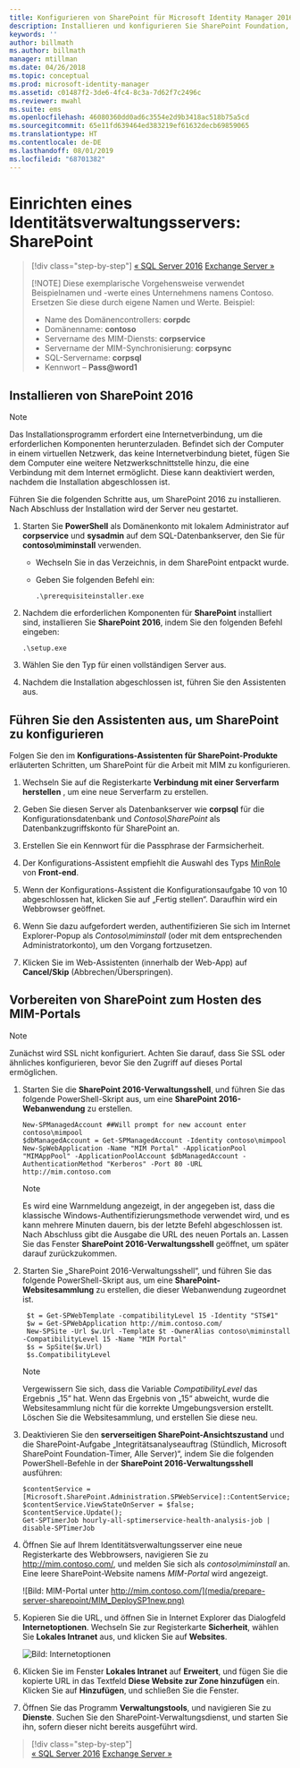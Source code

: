 ```yaml
---
title: Konfigurieren von SharePoint für Microsoft Identity Manager 2016 | Microsoft-Dokumentation
description: Installieren und konfigurieren Sie SharePoint Foundation, sodass es die MIM-Portalseite hosten kann.
keywords: ''
author: billmath
ms.author: billmath
manager: mtillman
ms.date: 04/26/2018
ms.topic: conceptual
ms.prod: microsoft-identity-manager
ms.assetid: c01487f2-3de6-4fc4-8c3a-7d62f7c2496c
ms.reviewer: mwahl
ms.suite: ems
ms.openlocfilehash: 46080360dd0ad6c3554e2d9b3418ac518b75a5cd
ms.sourcegitcommit: 65e11fd639464ed383219ef61632decb69859065
ms.translationtype: HT
ms.contentlocale: de-DE
ms.lasthandoff: 08/01/2019
ms.locfileid: "68701382"
---
```

# <a name="set-up-an-identity-management-server-sharepoint"></a>Einrichten eines Identitätsverwaltungsservers: SharePoint

> [!div class="step-by-step"]
> [« SQL Server 2016](prepare-server-sql2016.md)
> [Exchange Server »](prepare-server-exchange.md)
> 
> [!NOTE]
> Diese exemplarische Vorgehensweise verwendet Beispielnamen und -werte eines Unternehmens namens Contoso. Ersetzen Sie diese durch eigene Namen und Werte. Beispiel:
> - Name des Domänencontrollers: **corpdc**
> - Domänenname: **contoso**
> - Servername des MIM-Diensts: **corpservice**
> - Servername der MIM-Synchronisierung: **corpsync**
> - SQL-Servername: **corpsql**
> - Kennwort – <strong>Pass@word1</strong>


## <a name="install-sharepoint-2016"></a>Installieren von **SharePoint 2016**

> [!NOTE]
> Das Installationsprogramm erfordert eine Internetverbindung, um die erforderlichen Komponenten herunterzuladen. Befindet sich der Computer in einem virtuellen Netzwerk, das keine Internetverbindung bietet, fügen Sie dem Computer eine weitere Netzwerkschnittstelle hinzu, die eine Verbindung mit dem Internet ermöglicht. Diese kann deaktiviert werden, nachdem die Installation abgeschlossen ist.

Führen Sie die folgenden Schritte aus, um SharePoint 2016 zu installieren. Nach Abschluss der Installation wird der Server neu gestartet.

1.  Starten Sie **PowerShell** als Domänenkonto mit lokalem Administrator auf **corpservice** und **sysadmin** auf dem SQL-Datenbankserver, den Sie für **contoso\miminstall** verwenden.

    -   Wechseln Sie in das Verzeichnis, in dem SharePoint entpackt wurde.

    -   Geben Sie folgenden Befehl ein:

        ```
        .\prerequisiteinstaller.exe
        ```

2.  Nachdem die erforderlichen Komponenten für **SharePoint** installiert sind, installieren Sie **SharePoint 2016**, indem Sie den folgenden Befehl eingeben:

    ```
    .\setup.exe
    ```

3.  Wählen Sie den Typ für einen vollständigen Server aus.

4.  Nachdem die Installation abgeschlossen ist, führen Sie den Assistenten aus.

## <a name="run-the-wizard-to-configure-sharepoint"></a>Führen Sie den Assistenten aus, um SharePoint zu konfigurieren

Folgen Sie den im **Konfigurations-Assistenten für SharePoint-Produkte** erläuterten Schritten, um SharePoint für die Arbeit mit MIM zu konfigurieren.

1. Wechseln Sie auf die Registerkarte **Verbindung mit einer Serverfarm herstellen** , um eine neue Serverfarm zu erstellen.

2. Geben Sie diesen Server als Datenbankserver wie **corpsql** für die Konfigurationsdatenbank und *Contoso\SharePoint* als Datenbankzugriffskonto für SharePoint an.
3. Erstellen Sie ein Kennwort für die Passphrase der Farmsicherheit.

4. Der Konfigurations-Assistent empfiehlt die Auswahl des Typs [MinRole](/sharepoint/install/overview-of-minrole-server-roles-in-sharepoint-server) von **Front-end**.

5. Wenn der Konfigurations-Assistent die Konfigurationsaufgabe 10 von 10 abgeschlossen hat, klicken Sie auf „Fertig stellen“. Daraufhin wird ein Webbrowser geöffnet.

6. Wenn Sie dazu aufgefordert werden, authentifizieren Sie sich im Internet Explorer-Popup als *Contoso\miminstall* (oder mit dem entsprechenden Administratorkonto), um den Vorgang fortzusetzen.

7. Klicken Sie im Web-Assistenten (innerhalb der Web-App) auf **Cancel/Skip** (Abbrechen/Überspringen).


## <a name="prepare-sharepoint-to-host-the-mim-portal"></a>Vorbereiten von SharePoint zum Hosten des MIM-Portals

> [!NOTE]
> Zunächst wird SSL nicht konfiguriert. Achten Sie darauf, dass Sie SSL oder ähnliches konfigurieren, bevor Sie den Zugriff auf dieses Portal ermöglichen.

1. Starten Sie die **SharePoint 2016-Verwaltungsshell**, und führen Sie das folgende PowerShell-Skript aus, um eine **SharePoint 2016-Webanwendung** zu erstellen.

    ```
    New-SPManagedAccount ##Will prompt for new account enter contoso\mimpool 
    $dbManagedAccount = Get-SPManagedAccount -Identity contoso\mimpool
    New-SpWebApplication -Name "MIM Portal" -ApplicationPool "MIMAppPool" -ApplicationPoolAccount $dbManagedAccount -AuthenticationMethod "Kerberos" -Port 80 -URL http://mim.contoso.com
    ```

    > [!NOTE]
    > Es wird eine Warnmeldung angezeigt, in der angegeben ist, dass die klassische Windows-Authentifizierungsmethode verwendet wird, und es kann mehrere Minuten dauern, bis der letzte Befehl abgeschlossen ist. Nach Abschluss gibt die Ausgabe die URL des neuen Portals an. Lassen Sie das Fenster **SharePoint 2016-Verwaltungsshell** geöffnet, um später darauf zurückzukommen.

2. Starten Sie „SharePoint 2016-Verwaltungsshell“, und führen Sie das folgende PowerShell-Skript aus, um eine **SharePoint-Websitesammlung** zu erstellen, die dieser Webanwendung zugeordnet ist.

   ```
    $t = Get-SPWebTemplate -compatibilityLevel 15 -Identity "STS#1"
    $w = Get-SPWebApplication http://mim.contoso.com/
    New-SPSite -Url $w.Url -Template $t -OwnerAlias contoso\miminstall -CompatibilityLevel 15 -Name "MIM Portal"
    $s = SpSite($w.Url)
    $s.CompatibilityLevel
   ```

   > [!NOTE]
   > Vergewissern Sie sich, dass die Variable *CompatibilityLevel* das Ergebnis „15“ hat. Wenn das Ergebnis von „15“ abweicht, wurde die Websitesammlung nicht für die korrekte Umgebungsversion erstellt. Löschen Sie die Websitesammlung, und erstellen Sie diese neu.

3. Deaktivieren Sie den **serverseitigen SharePoint-Ansichtszustand** und die SharePoint-Aufgabe „Integritätsanalyseauftrag (Stündlich, Microsoft SharePoint Foundation-Timer, Alle Server)“, indem Sie die folgenden PowerShell-Befehle in der **SharePoint 2016-Verwaltungsshell** ausführen:

   ```
   $contentService = [Microsoft.SharePoint.Administration.SPWebService]::ContentService;
   $contentService.ViewStateOnServer = $false;
   $contentService.Update();
   Get-SPTimerJob hourly-all-sptimerservice-health-analysis-job | disable-SPTimerJob
   ```

4. Öffnen Sie auf Ihrem Identitätsverwaltungsserver eine neue Registerkarte des Webbrowsers, navigieren Sie zu http://mim.contoso.com/, und melden Sie sich als *contoso\miminstall* an.  Eine leere SharePoint-Website namens *MIM-Portal* wird angezeigt.

    ![Bild: MIM-Portal unter http://mim.contoso.com/](media/prepare-server-sharepoint/MIM_DeploySP1new.png)

5. Kopieren Sie die URL, und öffnen Sie in Internet Explorer das Dialogfeld **Internetoptionen**. Wechseln Sie zur Registerkarte **Sicherheit**, wählen Sie **Lokales Intranet** aus, und klicken Sie auf **Websites**.

    ![Bild: Internetoptionen](media/MIM-DeploySP2.png)

6. Klicken Sie im Fenster **Lokales Intranet** auf **Erweitert**, und fügen Sie die kopierte URL in das Textfeld **Diese Website zur Zone hinzufügen** ein. Klicken Sie auf **Hinzufügen**, und schließen Sie die Fenster.

7. Öffnen Sie das Programm **Verwaltungstools**, und navigieren Sie zu **Dienste**. Suchen Sie den SharePoint-Verwaltungsdienst, und starten Sie ihn, sofern dieser nicht bereits ausgeführt wird.

> [!div class="step-by-step"]  
> [« SQL Server 2016](prepare-server-sql2016.md)
> [Exchange Server »](prepare-server-exchange.md)
